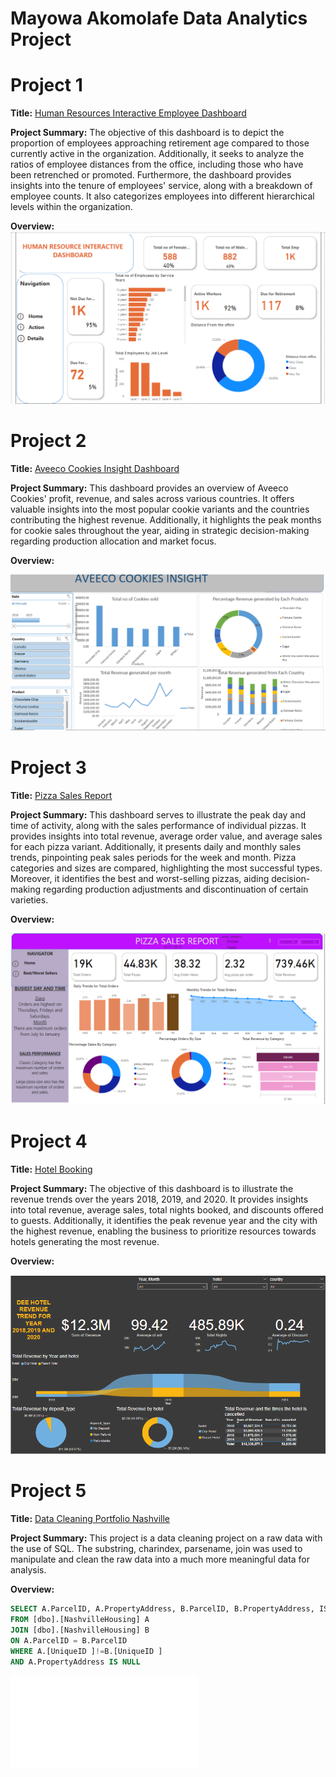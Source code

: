 # Mayowa Akomolafe Data Analytics Project
# Project 1 
**Title:** [Human Resources Interactive Employee Dashboard](https://github.com/Mayowa2/Data-Analytic-Project)

**Project Summary:** The objective of this dashboard is to depict the proportion of employees approaching retirement age compared to those currently active in the organization. Additionally, it seeks to analyze the ratios of employee distances from the office, including those who have been retrenched or promoted. Furthermore, the dashboard provides insights into the tenure of employees' service, along with a breakdown of employee counts. It also categorizes employees into different hierarchical levels within the organization.

**Overview:** 
![HR](HR.png)

# Project 2
**Title:** [Aveeco Cookies Insight Dashboard](https://github.com/Mayowa2/Data-Analytic-Project)

**Project Summary:**  This dashboard provides an overview of Aveeco Cookies' profit, revenue, and sales across various countries. It offers valuable insights into the most popular cookie variants and the countries contributing the highest revenue. Additionally, it highlights the peak months for cookie sales throughout the year, aiding in strategic decision-making regarding production allocation and market focus.

**Overview:**

![AVEECO](AVEECO.png)

# Project 3
**Title:** [Pizza Sales Report](https://github.com/Mayowa2/Data-Analytic-Project)

**Project Summary:**   This dashboard serves to illustrate the peak day and time of activity, along with the sales performance of individual pizzas. It provides insights into total revenue, average order value, and average sales for each pizza variant. Additionally, it presents daily and monthly sales trends, pinpointing peak sales periods for the week and month. Pizza categories and sizes are compared, highlighting the most successful types. Moreover, it identifies the best and worst-selling pizzas, aiding decision-making regarding production adjustments and discontinuation of certain varieties.

**Overview:**

![PIZZA](PIZZA.png)

# Project 4
**Title:** [Hotel Booking](https://github.com/Mayowa2/Data-Analytic-Project)

**Project Summary:**  The objective of this dashboard is to illustrate the revenue trends over the years 2018, 2019, and 2020. It provides insights into total revenue, average sales, total nights booked, and discounts offered to guests. Additionally, it identifies the peak revenue year and the city with the highest revenue, enabling the business to prioritize resources towards hotels generating the most revenue.

**Overview:**

![DEE_HOTEL](DEE_HOTEL.png)

# Project 5
**Title:** [Data Cleaning Portfolio Nashville](https://github.com/Mayowa2/Data-Analytic-Project)

**Project Summary:**  This project is a data cleaning project on a raw data with the use of SQL. The substring, charindex, parsename, join was used to manipulate and clean the raw data into a much more meaningful data for analysis.

**Overview:**

```sql
SELECT A.ParcelID, A.PropertyAddress, B.ParcelID, B.PropertyAddress, ISNULL(A.PropertyAddress,B.PropertyAddress)
FROM [dbo].[NashvilleHousing] A
JOIN [dbo].[NashvilleHousing] B
ON A.ParcelID = B.ParcelID
WHERE A.[UniqueID ]!=B.[UniqueID ]
AND A.PropertyAddress IS NULL
```


![Nashville](Nashville.sql)


